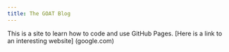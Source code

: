 ```yaml
---
title: The GOAT Blog
---
```

This is a site to learn how to code and use GitHub Pages.
[Here is a link to an interesting website] (google.com)
